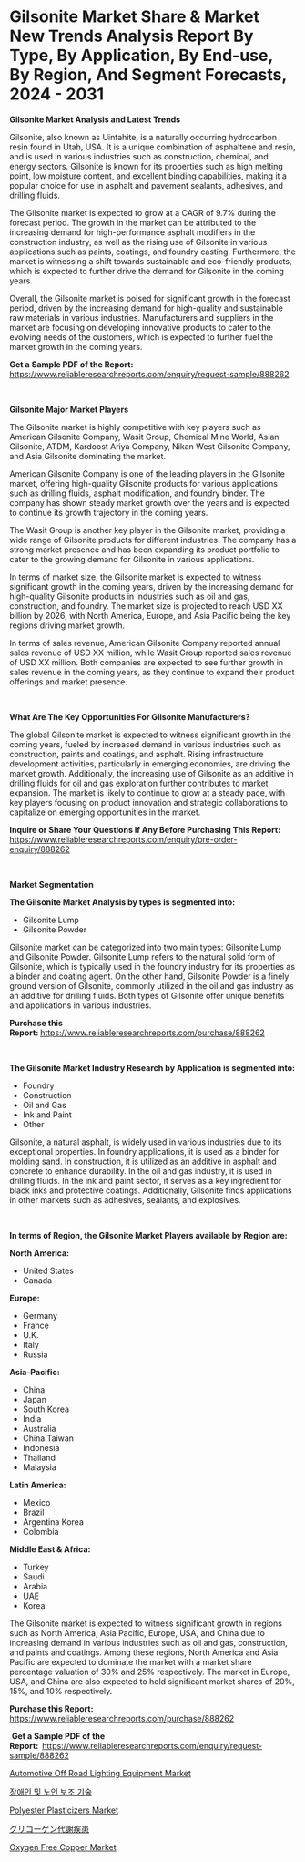 <p><h1>Gilsonite Market Share & Market New Trends Analysis Report By Type, By Application, By End-use, By Region, And Segment Forecasts, 2024 - 2031</h1></p><p><strong>Gilsonite Market Analysis and Latest Trends</strong></p>
<p><p>Gilsonite, also known as Uintahite, is a naturally occurring hydrocarbon resin found in Utah, USA. It is a unique combination of asphaltene and resin, and is used in various industries such as construction, chemical, and energy sectors. Gilsonite is known for its properties such as high melting point, low moisture content, and excellent binding capabilities, making it a popular choice for use in asphalt and pavement sealants, adhesives, and drilling fluids.</p><p>The Gilsonite market is expected to grow at a CAGR of 9.7% during the forecast period. The growth in the market can be attributed to the increasing demand for high-performance asphalt modifiers in the construction industry, as well as the rising use of Gilsonite in various applications such as paints, coatings, and foundry casting. Furthermore, the market is witnessing a shift towards sustainable and eco-friendly products, which is expected to further drive the demand for Gilsonite in the coming years.</p><p>Overall, the Gilsonite market is poised for significant growth in the forecast period, driven by the increasing demand for high-quality and sustainable raw materials in various industries. Manufacturers and suppliers in the market are focusing on developing innovative products to cater to the evolving needs of the customers, which is expected to further fuel the market growth in the coming years.</p></p>
<p><strong>Get a Sample PDF of the Report:&nbsp;</strong> <a href="https://www.reliableresearchreports.com/enquiry/request-sample/888262">https://www.reliableresearchreports.com/enquiry/request-sample/888262</a></p>
<p>&nbsp;</p>
<p><strong>Gilsonite Major Market Players</strong></p>
<p><p>The Gilsonite market is highly competitive with key players such as American Gilsonite Company, Wasit Group, Chemical Mine World, Asian Gilsonite, ATDM, Kardoost Ariya Company, Nikan West Gilsonite Company, and Asia Gilsonite dominating the market. </p><p>American Gilsonite Company is one of the leading players in the Gilsonite market, offering high-quality Gilsonite products for various applications such as drilling fluids, asphalt modification, and foundry binder. The company has shown steady market growth over the years and is expected to continue its growth trajectory in the coming years. </p><p>The Wasit Group is another key player in the Gilsonite market, providing a wide range of Gilsonite products for different industries. The company has a strong market presence and has been expanding its product portfolio to cater to the growing demand for Gilsonite in various applications. </p><p>In terms of market size, the Gilsonite market is expected to witness significant growth in the coming years, driven by the increasing demand for high-quality Gilsonite products in industries such as oil and gas, construction, and foundry. The market size is projected to reach USD XX billion by 2026, with North America, Europe, and Asia Pacific being the key regions driving market growth. </p><p>In terms of sales revenue, American Gilsonite Company reported annual sales revenue of USD XX million, while Wasit Group reported sales revenue of USD XX million. Both companies are expected to see further growth in sales revenue in the coming years, as they continue to expand their product offerings and market presence.</p></p>
<p>&nbsp;</p>
<p><strong>What Are The Key Opportunities For Gilsonite Manufacturers?</strong></p>
<p><p>The global Gilsonite market is expected to witness significant growth in the coming years, fueled by increased demand in various industries such as construction, paints and coatings, and asphalt. Rising infrastructure development activities, particularly in emerging economies, are driving the market growth. Additionally, the increasing use of Gilsonite as an additive in drilling fluids for oil and gas exploration further contributes to market expansion. The market is likely to continue to grow at a steady pace, with key players focusing on product innovation and strategic collaborations to capitalize on emerging opportunities in the market.</p></p>
<p><strong>Inquire or Share Your Questions If Any Before Purchasing This Report:</strong> <a href="https://www.reliableresearchreports.com/enquiry/pre-order-enquiry/888262">https://www.reliableresearchreports.com/enquiry/pre-order-enquiry/888262</a></p>
<p>&nbsp;</p>
<p><strong>Market Segmentation</strong></p>
<p><strong>The Gilsonite Market Analysis by types is segmented into:</strong></p>
<p><ul><li>Gilsonite Lump</li><li>Gilsonite Powder</li></ul></p>
<p><p>Gilsonite market can be categorized into two main types: Gilsonite Lump and Gilsonite Powder. Gilsonite Lump refers to the natural solid form of Gilsonite, which is typically used in the foundry industry for its properties as a binder and coating agent. On the other hand, Gilsonite Powder is a finely ground version of Gilsonite, commonly utilized in the oil and gas industry as an additive for drilling fluids. Both types of Gilsonite offer unique benefits and applications in various industries.</p></p>
<p><strong>Purchase this Report:&nbsp;</strong><a href="https://www.reliableresearchreports.com/purchase/888262">https://www.reliableresearchreports.com/purchase/888262</a></p>
<p>&nbsp;</p>
<p><strong>The Gilsonite Market Industry Research by Application is segmented into:</strong></p>
<p><ul><li>Foundry</li><li>Construction</li><li>Oil and Gas</li><li>Ink and Paint</li><li>Other</li></ul></p>
<p><p>Gilsonite, a natural asphalt, is widely used in various industries due to its exceptional properties. In foundry applications, it is used as a binder for molding sand. In construction, it is utilized as an additive in asphalt and concrete to enhance durability. In the oil and gas industry, it is used in drilling fluids. In the ink and paint sector, it serves as a key ingredient for black inks and protective coatings. Additionally, Gilsonite finds applications in other markets such as adhesives, sealants, and explosives.</p></p>
<p>&nbsp;</p>
<p><strong>In terms of Region, the Gilsonite Market Players available by Region are:</strong></p>
<p>
    <p> <strong> North America: </strong>
        <ul>
            <li>United States</li>
            <li>Canada</li>
        </ul>
        </p> 
    <p> <strong> Europe: </strong>
        <ul>
            <li>Germany</li>
            <li>France</li>
            <li>U.K.</li>
            <li>Italy</li>
            <li>Russia</li>
        </ul>
        </p> 
    <p> <strong> Asia-Pacific: </strong>
        <ul>
            <li>China</li>
            <li>Japan</li>
            <li>South Korea</li>
            <li>India</li>
            <li>Australia</li>
            <li>China Taiwan</li>
            <li>Indonesia</li>
            <li>Thailand</li>
            <li>Malaysia</li>
        </ul>
        </p> 
    <p> <strong> Latin America: </strong>
        <ul>
            <li>Mexico</li>
            <li>Brazil</li>
            <li>Argentina Korea</li>
            <li>Colombia</li>
        </ul>
        </p> 
    <p> <strong> Middle East & Africa: </strong>
        <ul>
            <li>Turkey</li>
            <li>Saudi</li>
            <li>Arabia</li>
            <li>UAE</li>
            <li>Korea</li>
        </ul>
    </p>
    </p>
<p><p>The Gilsonite market is expected to witness significant growth in regions such as North America, Asia Pacific, Europe, USA, and China due to increasing demand in various industries such as oil and gas, construction, and paints and coatings. Among these regions, North America and Asia Pacific are expected to dominate the market with a market share percentage valuation of 30% and 25% respectively. The market in Europe, USA, and China are also expected to hold significant market shares of 20%, 15%, and 10% respectively.</p></p>
<p><strong>Purchase this Report: </strong><a href="https://www.reliableresearchreports.com/purchase/888262">https://www.reliableresearchreports.com/purchase/888262</a></p>
<p>&nbsp;<strong>Get a Sample PDF of the Report:&nbsp;&nbsp;</strong><a href="https://www.reliableresearchreports.com/enquiry/request-sample/888262">https://www.reliableresearchreports.com/enquiry/request-sample/888262</a></p>
<p><strong></strong></p>
<p><p><a href="https://issuu.com/reportprime-2/docs/automotive-off-road-lighting-equipment-market-size">Automotive Off Road Lighting Equipment Market</a></p><p><a href="https://medium.com/@sillysally687568/%EA%B3%A0%EB%A0%B9%EC%9E%90-%EB%B0%8F-%EC%9E%A5%EC%95%A0%EC%9D%B8-%EB%B3%B4%EC%A1%B0%EA%B8%B0%EC%88%A0-%EC%8B%9C%EC%9E%A5-%EC%A7%80%ED%91%9C-%ED%95%B4%EB%8F%85-%EC%8B%9C%EC%9E%A5-%EC%A0%90%EC%9C%A0%EC%9C%A8-%ED%8A%B8%EB%A0%8C%EB%93%9C-%EB%B0%8F-%EC%84%B1%EC%9E%A5-%ED%8C%A8%ED%84%B4-c57b0401788f">장애인 및 노인 보조 기술</a></p><p><a href="https://github.com/Whitneyboyettebo9kiw7yr13/Market-Research-Report-List-1/blob/main/polyester-plasticizers-market.md">Polyester Plasticizers Market</a></p><p><a href="https://github.com/adcxff01450218/Market-Research-Report-List-1/blob/main/8397639193343.md">グリコーゲン代謝疾患</a></p><p><a href="https://github.com/sonuprakash1/Market-Research-Report-List-1/blob/main/oxygen-free-copper-market.md">Oxygen Free Copper Market</a></p></p>